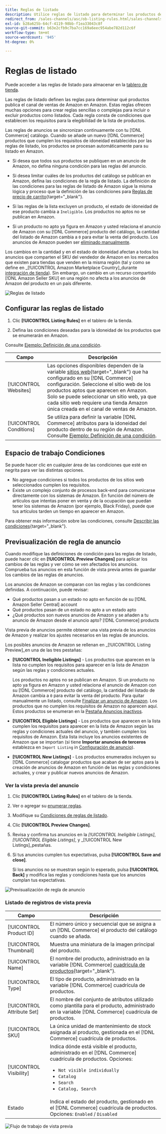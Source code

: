 ```yaml
---
title: Reglas de listado
description: Utilice reglas de listado para determinar los productos del catálogo de Commerce que se publican como listados de Amazon Marketplace.
redirect_from: /sales-channels/asc/ob-listing-rules.html/sales-channels/asc/ob-listing-preview.html/sales-channels/asc/listing-rule-preview.html
exl-id: b28a625b-64cf-4119-98bb-f1ea33043c8f
source-git-commit: b63e2cfb9c7ba7cc169a6eec954abe782d112c6f
workflow-type: tm+mt
source-wordcount: '945'
ht-degree: 0%

---
```


# Reglas de listado

Puede acceder a las reglas de listado para almacenar en la [tablero de tienda](./amazon-store-dashboard.md).

Las reglas de listado definen las reglas para determinar qué productos publica el canal de ventas de Amazon en Amazon. Estas reglas ofrecen muchas opciones para crear reglas sencillas o complejas para incluir o excluir productos como listados. Cada regla consta de condiciones que establecen los requisitos para la elegibilidad de la lista de productos.

Las reglas de anuncios se sincronizan continuamente con tu [!DNL Commerce] catálogo. Cuando se añade un nuevo [!DNL Commerce] productos que cumplen los requisitos de idoneidad establecidos por las reglas de listado, los productos se procesan automáticamente para su listado en Amazon.

- Si desea que todos sus productos se publiquen en un anuncio de Amazon, no defina ninguna condición para las reglas del anuncio.

- Si desea limitar cuáles de los productos del catálogo se publican en Amazon, defina las condiciones de la regla de listado. La definición de las condiciones para las reglas de listado de Amazon sigue la misma lógica y proceso que la definición de las condiciones para [Reglas de precio de carrito](https://docs.magento.com/user-guide/marketing/price-rules-cart.html){target="_blank"}.

- Si las reglas de la lista excluyen un producto, el estado de idoneidad de ese producto cambia a `Ineligible`. Los productos no aptos no se publican en Amazon.

- Si un producto no apto ya figura en Amazon y usted relaciona el anuncio de Amazon con su [!DNL Commerce] producto del catálogo, la cantidad del listado de Amazon cambia a `0` para evitar la venta del producto. Los anuncios de Amazon pueden ser [eliminado manualmente](./end-listings-manually.md).

Los cambios en la cantidad y en el estado de idoneidad afectan a todos los anuncios que comparten el SKU del vendedor de Amazon en los mercados que existen para tiendas que venden en la misma región (tal y como se define en _[!UICONTROL Amazon Marketplace Country]_durante [integración de tienda](./store-integration.md)). Sin embargo, un cambio en un recurso compartido [!DNL Amazon Seller SKU] en una región no afecta a los anuncios de Amazon del producto en un país diferente.

![Reglas de listado](assets/ob-listing-rules.png)

## Configurar las reglas de listado

1. Clic **[!UICONTROL Listing Rules]** en el tablero de la tienda.

1. Defina las condiciones deseadas para la idoneidad de los productos que se enumerarán en Amazon.

Consulte [Ejemplo: Definición de una condición](./ob-define-condition-example.md).

| Campo | Descripción |
|---|---|
| [!UICONTROL Websites] | Las opciones disponibles dependen de la variable [sitios web](https://docs.magento.com/user-guide/stores/websites-stores-views.html){target="_blank"} que ha configurado en su [!DNL Commerce] configuración. Seleccione el sitio web de los productos aptos que aparecen en Amazon. Solo se puede seleccionar un sitio web, ya que cada sitio web requiere una tienda Amazon única creada en el canal de ventas de Amazon. |
| [!UICONTROL Conditions] | Se utiliza para definir la variable [!DNL Commerce] atributos para la idoneidad del producto dentro de su región de Amazon. Consulte [Ejemplo: Definición de una condición](./ob-define-condition-example.md). |

## Espacio de trabajo Condiciones

Se puede hacer clic en cualquier área de las condiciones que esté en negrita para ver las distintas opciones.

- No agregue condiciones si todos los productos de los sitios web seleccionados cumplen los requisitos.
- Existe un complejo conjunto de procesos back-end para comunicarse directamente con los sistemas de Amazon. En función del número de artículos que intentas poner en venta y de la ocupación que puedan tener los sistemas de Amazon (por ejemplo, Black Friday), puede que tus artículos tarden un tiempo en aparecer en Amazon.

Para obtener más información sobre las condiciones, consulte [Describir las condiciones](https://docs.magento.com/user-guide/marketing/price-rules-cart.html){target="_blank"}.

## Previsualización de regla de anuncio

Cuando modifique las definiciones de condición para las reglas de listado, puede hacer clic en **[!UICONTROL Preview Changes]** para aplicar los cambios de las reglas y ver cómo se ven afectados los anuncios. Comprueba tus anuncios en esta función de vista previa antes de guardar los cambios de las reglas de anuncios.

Los anuncios de Amazon se comparan con las reglas y las condiciones definidas. A continuación, puede revisar:

- Qué productos pasan a un estado no apto en función de su [!DNL Amazon Seller Central] account
- Qué productos pasan de un estado no apto a un estado apto
- ¿Qué productos son nuevos anuncios de Amazon y se añaden a tu anuncio de Amazon desde el anuncio apto? [!DNL Commerce] products

Vista previa de anuncios permite obtener una vista previa de los anuncios de Amazon y realizar los ajustes necesarios en las reglas de anuncios.

Los posibles anuncios de Amazon se rellenan en _[!UICONTROL Listing Preview]_en una de las tres pestañas:

- **[!UICONTROL Ineligible Listings]** - Los productos que aparecen en la lista no cumplen los requisitos para aparecer en la lista de Amazon según las reglas y condiciones actuales.

   Los productos no aptos no se publican en Amazon. Si un producto no apto ya figura en Amazon y usted relaciona el anuncio de Amazon con su [!DNL Commerce] producto del catálogo, la cantidad del listado de Amazon cambia a `0` para evitar la venta del producto. Para quitar manualmente un listado, consulte [Finalizar un anuncio de Amazon](./end-listings-manually.md). Los productos que no cumplen los requisitos de Amazon no aparecen aquí. Estos productos se enumeran en la [Pestaña Anuncios inactivos](./inactive-listings.md).

- **[!UICONTROL Eligible Listings]** - Los productos que aparecen en la lista cumplen los requisitos para aparecer en la lista de Amazon según las reglas y condiciones actuales del anuncio, y también cumplen los requisitos de Amazon. Esta lista incluye los anuncios existentes de Amazon que se importan (si tiene **Importar anuncios de terceros** establezca en `Import Listing` in [Configuración de anuncio](./third-party-listing-settings.md)).

- **[!UICONTROL New Listings]** - Los productos enumerados incluyen su [!DNL Commerce] catalogar productos que acaban de ser aptos para la creación de anuncios de Amazon en función de las reglas y condiciones actuales, y crear y publicar nuevos anuncios de Amazon.

### Ver la vista previa del anuncio

1. Clic **[!UICONTROL Listing Rules]** en el tablero de la tienda.

1. Ver o agregar su [enumerar reglas](./listing-rules.md).

1. Modifique su [Condiciones de reglas de listado](./ob-define-condition-example.md).

1. Clic **[!UICONTROL Preview Changes]**.

1. Revisa y confirma tus anuncios en la _[!UICONTROL Ineligible Listings]_,_[!UICONTROL Eligible Listings]_, y _[!UICONTROL New Listings]_pestañas.

1. Si tus anuncios cumplen tus expectativas, pulsa **[!UICONTROL Save and close]**.

   Si los anuncios no se muestran según lo esperado, pulsa **[!UICONTROL Back]** y modifica las reglas y condiciones hasta que los anuncios cumplan tus expectativas.

![Previsualización de regla de anuncio](assets/amazon-listing-rule-preview.png)

### Listado de registros de vista previa

| Campo | Descripción |
|--- |--- |
| [!UICONTROL Product ID] | El número único y secuencial que se asigna a un [!DNL Commerce] el producto del catálogo cuando se añada. |
| [!UICONTROL Thumbnail] | Muestra una miniatura de la imagen principal del producto. |
| [!UICONTROL Name] | El nombre del producto, administrado en la variable [!DNL Commerce] [cuadrícula de productos](https://docs.magento.com/user-guide/catalog/products.html){target="_blank"}. |
| [!UICONTROL Type] | El tipo de producto, administrado en la variable [!DNL Commerce] cuadrícula de productos. |
| [!UICONTROL Attribute Set] | El nombre del conjunto de atributos utilizado como plantilla para el producto, administrado en la variable [!DNL Commerce] cuadrícula de productos. |
| [!UICONTROL SKU] | La única unidad de mantenimiento de stock asignada al producto, gestionada en el [!DNL Commerce] cuadrícula de productos. |
| [!UICONTROL Visibility] | Indica dónde está visible el producto, administrado en el [!DNL Commerce] cuadrícula de productos. Opciones:<ul><li>`Not visible individually`</li><li>`Catalog`</li><li>`Search`</li><li>`Catalog, Search`</li></ul> |
| Estado | Indica el estado del producto, gestionado en el [!DNL Commerce] cuadrícula de productos. Opciones: `Enabled` / `Disabled` |

![Flujo de trabajo de vista previa](assets/listing-preview-flowchart.png)
